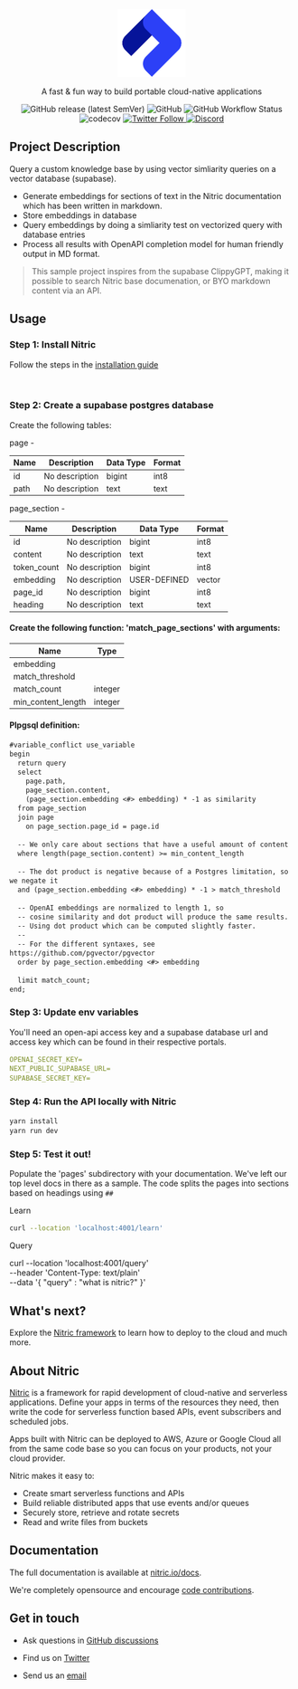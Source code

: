 <p align="center">
  <a href="https://nitric.io">
    <img src="https://raw.githubusercontent.com/nitrictech/nitric/main/docs/assets/nitric-logo.svg" width="120" alt="Nitric Logo"/>
  </a>
</p>

<p align="center">
  A fast & fun way to build portable cloud-native applications
</p>

<p align="center">
  <img alt="GitHub release (latest SemVer)" src="https://img.shields.io/github/v/release/nitrictech/nitric?sort=semver">
  <img alt="GitHub" src="https://img.shields.io/github/license/nitrictech/nitric">
  <!-- <img alt="GitHub all releases" src="https://img.shields.io/github/downloads/nitrictech/cli/total"> -->
  <img alt="GitHub Workflow Status" src="https://img.shields.io/github/workflow/status/nitrictech/nitric/Tests?label=build">
  <img alt="codecov" src="https://codecov.io/gh/nitrictech/nitric/branch/develop/graph/badge.svg?token=20TYFIQS2P">
  <!-- <a href="" target="_blank"><img src="https://img.shields.io/badge/discord-online-brightgreen.svg" alt="Discord"/></a> -->
  <a href="https://twitter.com/nitric_io">
    <img alt="Twitter Follow" src="https://img.shields.io/twitter/follow/nitric_io?label=Follow&style=social">
  </a>
  <a href="https://discord.gg/Webemece5C"><img alt="Discord" src="https://img.shields.io/discord/955259353043173427?label=discord"></a>
</p>

## Project Description

Query a custom knowledge base by using vector simliarity queries on a vector database (supabase).

- Generate embeddings for sections of text in the Nitric documentation which has been written in markdown.
- Store embeddings in database
- Query embeddings by doing a simliarity test on vectorized query with database entries
- Process all results with OpenAPI completion model for human friendly output in MD format.

> This sample project inspires from the supabase ClippyGPT, making it possible to search Nitric base documenation, or BYO markdown content via an API.

## Usage

### Step 1: Install Nitric

Follow the steps in the [installation guide](https://nitric.io/docs/installation)

<br/>

### Step 2: Create a supabase postgres database

Create the following tables:

page -

| Name | Description    | Data Type | Format |
| ---- | -------------- | --------- | ------ |
| id   | No description | bigint    | int8   |
| path | No description | text      | text   |

page_section -

| Name        | Description    | Data Type    | Format |
| ----------- | -------------- | ------------ | ------ |
| id          | No description | bigint       | int8   |
| content     | No description | text         | text   |
| token_count | No description | bigint       | int8   |
| embedding   | No description | USER-DEFINED | vector |
| page_id     | No description | bigint       | int8   |
| heading     | No description | text         | text   |

#### Create the following function: 'match_page_sections' with arguments:

| Name               | Type    |
| ------------------ | ------- |
| embedding          |         |
| match_threshold    |         |
| match_count        | integer |
| min_content_length | integer |

#### Plpgsql definition:

```plpgsql
#variable_conflict use_variable
begin
  return query
  select
    page.path,
    page_section.content,
    (page_section.embedding <#> embedding) * -1 as similarity
  from page_section
  join page
    on page_section.page_id = page.id

  -- We only care about sections that have a useful amount of content
  where length(page_section.content) >= min_content_length

  -- The dot product is negative because of a Postgres limitation, so we negate it
  and (page_section.embedding <#> embedding) * -1 > match_threshold

  -- OpenAI embeddings are normalized to length 1, so
  -- cosine similarity and dot product will produce the same results.
  -- Using dot product which can be computed slightly faster.
  --
  -- For the different syntaxes, see https://github.com/pgvector/pgvector
  order by page_section.embedding <#> embedding

  limit match_count;
end;
```

### Step 3: Update env variables

You'll need an open-api access key and a supabase database url and access key which can be found in their respective portals.

```yaml
OPENAI_SECRET_KEY=
NEXT_PUBLIC_SUPABASE_URL=
SUPABASE_SECRET_KEY=
```

### Step 4: Run the API locally with Nitric

```bash
yarn install
yarn run dev
```

### Step 5: Test it out!

Populate the 'pages' subdirectory with your documentation. We've left our top level docs in there as a sample.
The code splits the pages into sections based on headings using `##`

Learn

```bash
curl --location 'localhost:4001/learn'
```

Query

curl --location 'localhost:4001/query' \
--header 'Content-Type: text/plain' \
--data '{
"query" : "what is nitric?"
}'

## What's next?

Explore the [Nitric framework](https://nitric.io/docs) to learn how to deploy to the cloud and much more.

## About Nitric

[Nitric](https://nitric.io) is a framework for rapid development of cloud-native and serverless applications. Define your apps in terms of the resources they need, then write the code for serverless function based APIs, event subscribers and scheduled jobs.

Apps built with Nitric can be deployed to AWS, Azure or Google Cloud all from the same code base so you can focus on your products, not your cloud provider.

Nitric makes it easy to:

- Create smart serverless functions and APIs
- Build reliable distributed apps that use events and/or queues
- Securely store, retrieve and rotate secrets
- Read and write files from buckets

## Documentation

The full documentation is available at [nitric.io/docs](https://nitric.io/docs).

We're completely opensource and encourage [code contributions](https://nitric.io/docs/contributions).

## Get in touch

- Ask questions in [GitHub discussions](https://github.com/nitrictech/nitric/discussions)

- Find us on [Twitter](https://twitter.com/nitric_io)

- Send us an [email](mailto:maintainers@nitric.io)
